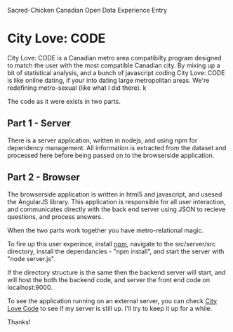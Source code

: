 Sacred-Chicken Canadian Open Data Experience Entry

City Love: CODE
===============

City Love: CODE is a Canadian metro area compatibilty program designed to match the user with the most compatible Canadian city. By mixing up a bit of statistical analysis, and a bunch of javascript coding City Love: CODE is like online dating, if your into dating large metropolitan areas. We're redefining metro-sexual (like what I did there).
k

The code as it were exists in two parts.

Part 1 - Server
---------------
There is a server application, written in nodejs, and using npm for dependency management. All information is extracted from the dataset and processed here before being passed on to the browserside application.

Part 2 - Browser
----------------
The browserside application is written in html5 and javascript, and usesed the AngularJS library. This application is responsible for all user interaction, and communicates directly with the back end server using JSON to recieve questions, and process answers.

When the two parts work together you have metro-relational magic.

To fire up this user experince, install [npm](http://npmjs.org), navigate to the src/server/src directory, install the dependancies - "npm install", and start the server with "node server.js".

If the directory structure is the same then the backend server will start, and will host the both the backend code, and server the front end code on localhost:9000.

To see the application running on an external server, you can check [City Love Code](http://cityloveCODE.ca) to see if my server is still up. I'll try to keep it up for a while.

Thanks!
